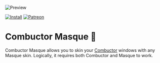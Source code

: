![Preview](http://jaliborc.com/images/addons/large/combuctor/masque.png)

[![Install](http://img.shields.io/badge/install-twitch-blueviolet)](https://www.curseforge.com/wow/addons/combuctor-masque/files)
[![Patreon](http://img.shields.io/badge/donate-patreon-orange)](https://www.patreon.com/jaliborc)

# Combuctor Masque :art:
Combuctor Masque allows you to skin your [Combuctor](https://github.com/tullamods/combuctor) windows with any Masque skin. Logically, it requires both Combuctor and Masque to work.
